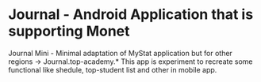 # Journal - Android Application that is supporting Monet 
Journal Mini - Minimal adaptation of MyStat application but for other regions -> Journal.top-academy.*
This app is experiment to recreate some functional like shedule, top-student list and other in mobile app.





